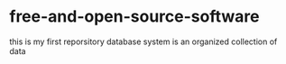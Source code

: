 # free-and-open-source-software
this is my first reporsitory
database system is an organized collection of data
